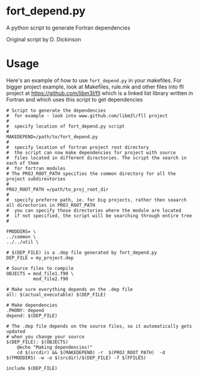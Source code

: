 fort_depend.py
==============

A python script to generate Fortran dependencies

Original script by D. Dickinson

Usage
=====

Here's an example of how to use `fort_depend.py` in your makefiles.
For bigger project example, look at Makefiles, rule.mk and other files into fll project at
https://github.com/libm3l/fll which is a linked list library written in Fortran and which uses this 
script to get dependencies

    # Script to generate the dependencies
    #  for example - look into www.github.com/libm3l/fll project
    #
    #  specify location of fort_depend.py script
    #
    MAKEDEPEND=/path/to/fort_depend.py
    #
    #  specify location of fortran project root directory
    #  the script can now make dependencies for project with source
    #  files located in different directories. The script the search in each of them 
    #  for fortran modules
    # The PROJ_ROOT_PATH specifies the common directory for all the project subdirevtories
    #
    PROJ_ROOT_PATH =/path/to_proj_root_dir
    #
    #  specify preferre path, ie. for big projects, rather then seaarch all directories in PROJ_ROOT_PATH
    #  you can specify those directories where the module are located
    #  if not specified, the script will be searching through entire tree
    #

    FMODDIRS= \
    ../common \
    ../../util \

    # $(DEP_FILE) is a .dep file generated by fort_depend.py
    DEP_FILE = my_project.dep

    # Source files to compile
    OBJECTS = mod_file1.f90 \
              mod_file2.f90

    # Make sure everything depends on the .dep file
    all: $(actual_executable) $(DEP_FILE)

    # Make dependencies
    .PHONY: depend
    depend: $(DEP_FILE)

    # The .dep file depends on the source files, so it automatically gets updated
    # when you change your source
    $(DEP_FILE): $(OBJECTS)
        @echo "Making dependencies!"
        cd $(srcdir) && $(MAKEDEPEND) -r  $(PROJ_ROOT_PATH)  -d $(FMODDIRS) -w -o $(srcdir)/$(DEP_FILE) -f $(FFILES)
        
    include $(DEP_FILE)
